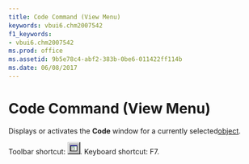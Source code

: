 ```yaml
---
title: Code Command (View Menu)
keywords: vbui6.chm2007542
f1_keywords:
- vbui6.chm2007542
ms.prod: office
ms.assetid: 9b5e78c4-abf2-383b-0be6-011422ff114b
ms.date: 06/08/2017
---
```



# Code Command (View Menu)

Displays or activates the  **Code** window for a currently selected[object](../../Glossary/vbe-glossary.md).

Toolbar shortcut: 
![Toolbar button](../../../images/tbr_code_ZA01201689.gif). Keyboard shortcut: F7.

